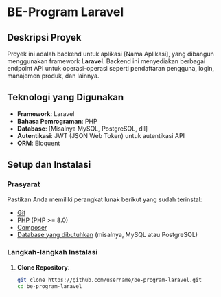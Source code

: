 # BE-Program Laravel

## Deskripsi Proyek

Proyek ini adalah backend untuk aplikasi [Nama Aplikasi], yang dibangun menggunakan framework **Laravel**. Backend ini menyediakan berbagai endpoint API untuk operasi-operasi seperti pendaftaran pengguna, login, manajemen produk, dan lainnya.

## Teknologi yang Digunakan

- **Framework**: Laravel
- **Bahasa Pemrograman**: PHP
- **Database**: [Misalnya MySQL, PostgreSQL, dll]
- **Autentikasi**: JWT (JSON Web Token) untuk autentikasi API
- **ORM**: Eloquent


## Setup dan Instalasi

### Prasyarat
Pastikan Anda memiliki perangkat lunak berikut yang sudah terinstal:
- [Git](https://git-scm.com/)
- [PHP](https://www.php.net/downloads.php) (PHP >= 8.0)
- [Composer](https://getcomposer.org/)
- [Database yang dibutuhkan](https://www.mysql.com/) (misalnya, MySQL atau PostgreSQL)

### Langkah-langkah Instalasi

1. **Clone Repository**:
   ```bash
   git clone https://github.com/username/be-program-laravel.git
   cd be-program-laravel
